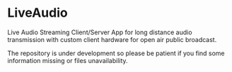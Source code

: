 # LiveAudio
Live Audio Streaming Client/Server App for long distance audio transmission with custom client hardware for open air public broadcast.

The repository is under development so please be patient if you find some information missing or files unavailability.

